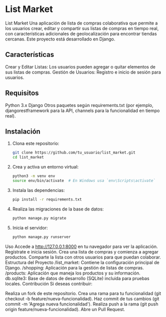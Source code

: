 # List Market
List Market
Una aplicación de lista de compras colaborativa que permite a los usuarios crear, editar y compartir sus listas de compras en tiempo real, con características adicionales de geolocalización para encontrar tiendas cercanas. Este proyecto está desarrollado en Django.

## Características
Crear y Editar Listas: Los usuarios pueden agregar o quitar elementos de sus listas de compras.
Gestión de Usuarios: Registro e inicio de sesión para usuarios.

## Requisitos
Python 3.x
Django
Otros paquetes según requirements.txt (por ejemplo, djangorestframework para la API, channels para la funcionalidad en tiempo real).
## Instalación

1. Clona este repositorio:
   ```bash
   git clone https://github.com/tu_usuario/list_market.git
   cd list_market

2. Crea y activa un entorno virtual:
   ```bash
   python3 -m venv env
   source env/bin/activate  # En Windows usa `env\Scripts\activate`
   
3. Instala las dependencias:
   ```bash
   pip install -r requirements.txt

4. Realiza las migraciones de la base de datos:
   ```bash
   python manage.py migrate

5. Inicia el servidor:
   ```bash
   python manage.py runserver
Uso
Accede a http://127.0.0.1:8000 en tu navegador para ver la aplicación.
Regístrate e inicia sesión.
Crea una lista de compras y comienza a agregar productos.
Comparte la lista con otros usuarios para que puedan colaborar.
Estructura del Proyecto
/list_market: Contiene la configuración principal de Django.
/shopping: Aplicación para la gestión de listas de compras.
/products: Aplicación que maneja los productos y su información.
db.sqlite3: Base de datos de desarrollo (SQLite) incluida para pruebas locales.
Contribución
Si deseas contribuir:

Realiza un fork de este repositorio.
Crea una rama para tu funcionalidad (git checkout -b feature/nueva-funcionalidad).
Haz commit de tus cambios (git commit -m 'Agrega nueva funcionalidad').
Realiza push a la rama (git push origin feature/nueva-funcionalidad).
Abre un Pull Request.
